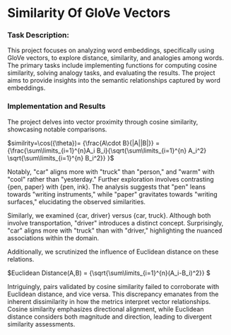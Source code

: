 # Similarity Of GloVe Vectors

### Task Description:

This project focuses on analyzing word embeddings, specifically using GloVe vectors, to explore distance, similarity, and analogies among words. The primary tasks include implementing functions for computing cosine similarity, solving analogy tasks, and evaluating the results. The project aims to provide insights into the semantic relationships captured by word embeddings. 

### Implementation and Results
The project delves into vector proximity through cosine similarity, showcasing notable comparisons. 

$similrity=\cos({\theta})= {\frac{A\cdot B}{|A||B|}}  = {\frac{\sum\limits_{i=1}^{n}A_i B_i}{\sqrt{\sum\limits_{i=1}^{n} A_i^2} \sqrt{\sum\limits_{i=1}^{n} B_i^2}} }$


Notably, "car" aligns more with "truck" than "person," and "warm" with "cool" rather than "yesterday." Further exploration involves contrasting {pen, paper} with {pen, ink}. The analysis suggests that "pen" leans towards "writing instruments," while "paper" gravitates towards "writing surfaces," elucidating the observed similarities.

Similarly, we examined {car, driver} versus {car, truck}. Although both involve transportation, "driver" introduces a distinct concept. Surprisingly, "car" aligns more with "truck" than with "driver," highlighting the nuanced associations within the domain.

Additionally, we scrutinized the influence of Euclidean distance on these relations. 

$Euclidean Distance(A,B) = {\sqrt{\sum\limits_{i=1}^{n}(A_i-B_i)^2}} $

Intriguingly, pairs validated by cosine similarity failed to corroborate with Euclidean distance, and vice versa. This discrepancy emanates from the inherent dissimilarity in how the metrics interpret vector relationships. Cosine similarity emphasizes directional alignment, while Euclidean distance considers both magnitude and direction, leading to divergent similarity assessments.

